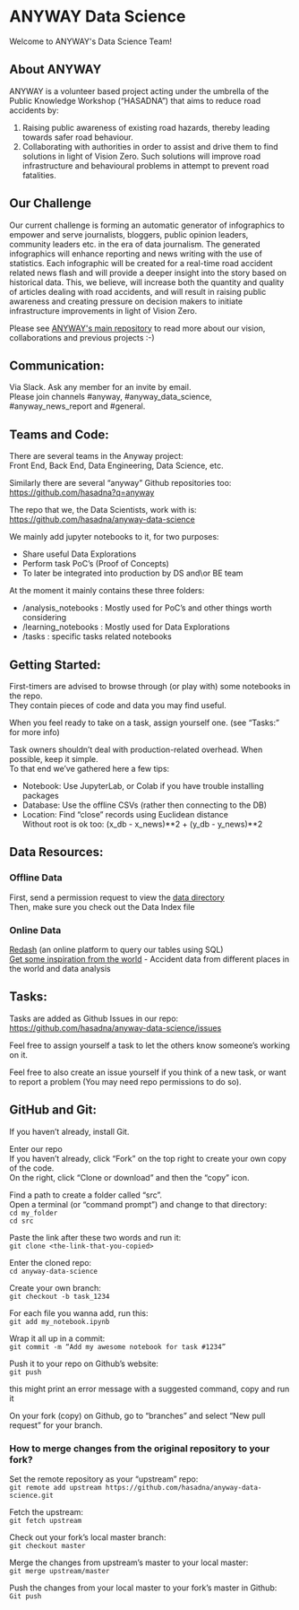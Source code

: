# ANYWAY Data Science

Welcome to ANYWAY's Data Science Team!

## About ANYWAY

ANYWAY is a volunteer based project acting under the umbrella of the Public Knowledge Workshop (“HASADNA”) that aims to reduce road accidents by:
1. Raising public awareness of existing road hazards, thereby leading towards safer road behaviour.
2. Collaborating with authorities in order to assist and drive them to find solutions in light of Vision Zero. Such solutions will improve road infrastructure and behavioural problems in attempt to prevent road fatalities.

## Our Challenge

Our current challenge is forming an automatic generator of infographics to empower and serve journalists, bloggers, public opinion leaders, community leaders etc. in the era of data journalism. The generated infographics will enhance reporting and news writing with the use of statistics. Each infographic will be created for a real-time road accident related news flash and will provide a deeper insight into the story based on historical data. This, we believe, will increase both the quantity and quality of articles dealing with road accidents, and will result in raising public awareness and creating pressure on decision makers to initiate infrastructure improvements in light of Vision Zero.

Please see [ANYWAY's main repository](https://github.com/hasadna/anyway) to read more about our vision, collaborations and previous projects :-)

## Communication:

Via Slack. Ask any member for an invite by email.  
Please join channels #anyway, #anyway_data_science, #anyway_news_report and #general.


## Teams and Code:

There are several teams in the Anyway project:  
Front End, Back End, Data Engineering, Data Science, etc.

Similarly there are several “anyway” Github repositories too:  
https://github.com/hasadna?q=anyway

The repo that we, the Data Scientists, work with is:  
https://github.com/hasadna/anyway-data-science

We mainly add jupyter notebooks to it, for two purposes:  
  - Share useful Data Explorations  
  - Perform task PoC’s (Proof of Concepts)  
  - To later be integrated into production by DS and\or BE team  

At the moment it mainly contains these three folders:  
  - /analysis_notebooks : Mostly used for PoC’s and other things worth considering  
  - /learning_notebooks : Mostly used for Data Explorations  
  - /tasks : specific tasks related notebooks  


## Getting Started:

First-timers are advised to browse through (or play with) some notebooks in the repo.  
They contain pieces of code and data you may find useful.  

When you feel ready to take on a task, assign yourself one. (see “Tasks:” for more info)

Task owners shouldn’t deal with production-related overhead. When possible, keep it simple.  
To that end we’ve gathered here a few tips:  
  - Notebook: Use JupyterLab, or Colab if you have trouble installing packages  
  - Database: Use the offline CSVs (rather then connecting to the DB)  
  - Location: Find “close” records using Euclidean distance  
    Without root is ok too: (x_db - x_news)**2 + (y_db - y_news)**2  


## Data Resources:

### Offline Data
First, send a permission request to view the [data directory](https://drive.google.com/drive/folders/1k5bLQDN0VcyUdPqZ7oTxUE-eMOfD_E5E)  
Then, make sure you check out the Data Index file  


### Online Data
[Redash](https://app.redash.io/hasadna/queries?q=anyway) (an online platform to query our tables using SQL)  
[Get some inspiration from the world](https://docs.google.com/document/d/1GvfiFXkN7-80TBsvpEFEUB6z03VaBhHHa6ye_DBrQFA/edit?usp=sharing) - Accident data from different places in the world and data analysis  


## Tasks:

Tasks are added as Github Issues in our repo:  
https://github.com/hasadna/anyway-data-science/issues

Feel free to assign yourself a task to let the others know someone’s working on it.  

Feel free to also create an issue yourself if you think of a new task, or want to report a problem (You may need repo permissions to do so).  


## GitHub and Git:

If you haven’t already, install Git.  
  
Enter our repo  
If you haven’t already, click “Fork” on the top right to create your own copy of the code.    
On the right, click “Clone or download” and then the “copy” icon.  
  
Find a path to create a folder called “src”.  
Open a terminal (or “command prompt”) and change to that directory:  
`cd my_folder`  
`cd src`  
  
Paste the link after these two words and run it:  
`git clone <the-link-that-you-copied>`  
  
Enter the cloned repo:  
`cd anyway-data-science`  
  
Create your own branch:  
`git checkout -b task_1234`  
  
For each file you wanna add, run this:  
`git add my_notebook.ipynb`  
  
Wrap it all up in a commit:  
`git commit -m “Add my awesome notebook for task #1234”`  
  
Push it to your repo on Github’s website:  
`git push`  

this might print an error message with a suggested command, copy and run it  
  
On your fork (copy) on Github, go to “branches” and select “New pull request” for your branch.

### How to merge changes from the original repository to your fork?

Set the remote repository as your “upstream” repo:  
`git remote add upstream https://github.com/hasadna/anyway-data-science.git`  
  
Fetch the upstream:  
`git fetch upstream`  
  
Check out your fork’s local master branch:  
`git checkout master`  
  
Merge the changes from upstream’s master to your local master:  
`git merge upstream/master`  

Push the changes from your local master to your fork’s master in Github:  
`Git push`
